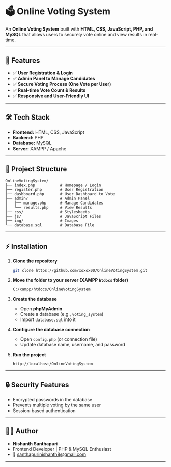 
# 🗳️ Online Voting System

An **Online Voting System** built with **HTML, CSS, JavaScript, PHP, and MySQL** that allows users to securely vote online and view results in real-time.

---

## 🚀 Features

- ✅ **User Registration & Login**  
- ✅ **Admin Panel to Manage Candidates**  
- ✅ **Secure Voting Process (One Vote per User)**  
- ✅ **Real-time Vote Count & Results**  
- ✅ **Responsive and User-Friendly UI**

---

## 🛠️ Tech Stack

- **Frontend:** HTML, CSS, JavaScript  
- **Backend:** PHP  
- **Database:** MySQL  
- **Server:** XAMPP / Apache  

---

## 📂 Project Structure

```
OnlineVotingSystem/
├── index.php           # Homepage / Login
├── register.php        # User Registration
├── dashboard.php       # User Dashboard to Vote
├── admin/              # Admin Panel
│   ├── manage.php      # Manage Candidates
│   └── results.php     # View Results
├── css/                # Stylesheets
├── js/                 # JavaScript Files
├── img/                # Images
└── database.sql        # Database File
```

---

## ⚡ Installation

1. **Clone the repository**
   ```bash
   git clone https://github.com/xoxox00/OnlineVotingSystem.git
   ```
2. **Move the folder to your server (XAMPP `htdocs` folder)**
   ```
   C:/xampp/htdocs/OnlineVotingSystem
   ```
3. **Create the database**
   - Open **phpMyAdmin**
   - Create a database (e.g., `voting_system`)
   - Import `database.sql` into it

4. **Configure the database connection**
   - Open `config.php` (or connection file)  
   - Update database name, username, and password

5. **Run the project**
   ```
   http://localhost/OnlineVotingSystem
   ```

---

## 🔒 Security Features

- Encrypted passwords in the database  
- Prevents multiple voting by the same user  
- Session-based authentication  

---

## 👨‍💻 Author

- **Nishanth Santhapuri**  
- Frontend Developer | PHP & MySQL Enthusiast  
- 📧 santhapurinishanth8@gmail.com  

---

